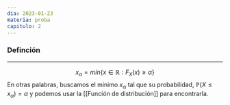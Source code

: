 ```yaml
---
dia: 2023-01-23
materia: proba
capitulo: 2
---
```

### Definción
---
$$x_\alpha = min\{ x \in \mathbb{R} : F_X(x) \geq \alpha \}$$
En otras palabras, buscamos el minimo $x_\alpha$ tal que su probabilidad, $\mathbb{P}(X \leq x_\alpha) = \alpha$ y podemos usar la [[Función de distribución]] para encontrarla.